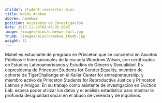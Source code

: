 ```yaml
---
childof: student-researcher-bios
title: Ndidi Anekwe
abbrev: nanekwe
position: Asistente de Investigación 
date: 2017-11-26T03:46:25.603Z
image: /images/bios/nanekwe_full.jpg
thumb: /images/bios/nanekwe_thumb.jpg
weight: 31
---
```

Mabel es estudiante de pregrado en Princeton que se concentra en Asuntos Públicos e Internacionales de la escuela Woodrow Wilson, con certificados en Estudios Latinoamericanos y Estudios de Género y Sexualidad. Es copresidenta de Princeton Students for Gender Equality, miembro de cohorte de TigerChallenge en el Keller Center for entrepreneurship, y miembro activo de Princeton Students for Reproductive Justice y Princeton Latinos y Amigos. En su trabajo como asistente de investigación en Eviction Lab, espera poder utilizar los datos y el análisis estadístico para mostrar la profunda desigualdad social en el abuso de vivienda y de inquilinos.